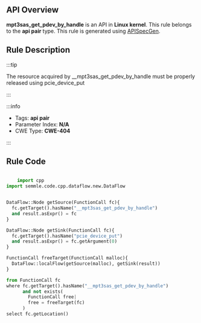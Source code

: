 ---
---


## API Overview
**mpt3sas_get_pdev_by_handle** is an API in **Linux kernel**. This rule belongs to the **api pair** type. This rule is generated using [APISpecGen](../../tools/APISpecGen).
## Rule Description

:::tip

The resource acquired by __mpt3sas_get_pdev_by_handle must be properly released using pcie_device_put

:::

:::info

- Tags: **api pair**
- Parameter Index: **N/A**
- CWE Type: **CWE-404**

:::

## Rule Code
```python

    import cpp
import semmle.code.cpp.dataflow.new.DataFlow


DataFlow::Node getSource(FunctionCall fc){
  fc.getTarget().hasName("__mpt3sas_get_pdev_by_handle")
  and result.asExpr() = fc
}

DataFlow::Node getSink(FunctionCall fc){
  fc.getTarget().hasName("pcie_device_put")
  and result.asExpr() = fc.getArgument(0)
}

FunctionCall freeTarget(FunctionCall malloc){
  DataFlow::localFlow(getSource(malloc), getSink(result))
}

from FunctionCall fc
where fc.getTarget().hasName("__mpt3sas_get_pdev_by_handle")
      and not exists(
        FunctionCall free| 
        free = freeTarget(fc)
      )
select fc.getLocation()

    
```